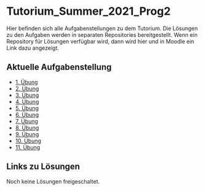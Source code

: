 # Tutorium_Summer_2021_Prog2

Hier befinden sich alle Aufgabenstellungen zu dem Tutorium. Die Lösungen zu den Aufgaben werden in separaten Repositories bereitgestellt.
Wenn ein Repository für Lösungen verfügbar wird, dann wird hier und in Moodle ein Link dazu angezeigt.

## Aktuelle Aufgabenstellung

- [1. Übung](./First_Exercise.md)
- [2. Übung](./Second_Exercise.md)
- [3. Übung](./ClassPractice.md)
- [4. Übung](./Fourth_Exercise.md)
- [5. Übung](./Fifth_Exercise.md)
- [6. Übung](./SixthExercise.md)
- [7. Übung](./Exercise_7.md)
- [8. Übung](./Exercise_8.md)
- [9. Übung](./Exercise_9.md)
- [10. Übung](./Exercise_10.md)
- [11. Übung](./Exercise_11.md)

## Links zu Lösungen

Noch keine Lösungen freigeschaltet.
